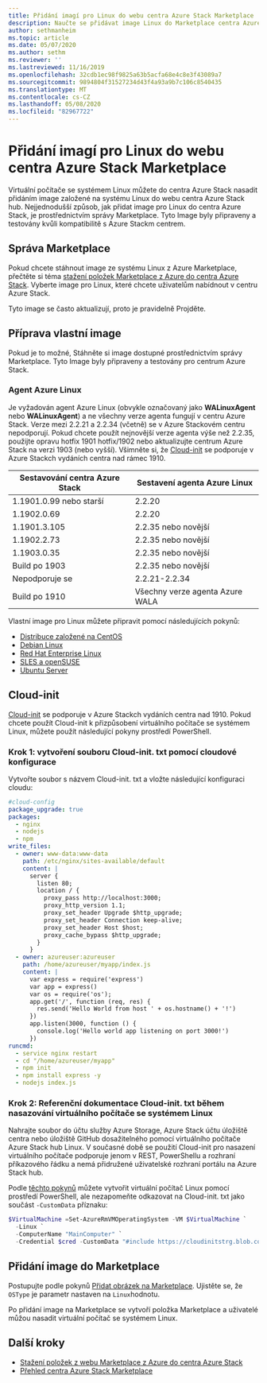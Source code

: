 ```yaml
---
title: Přidání imagí pro Linux do webu centra Azure Stack Marketplace
description: Naučte se přidávat image Linux do Marketplace centra Azure Stack.
author: sethmanheim
ms.topic: article
ms.date: 05/07/2020
ms.author: sethm
ms.reviewer: ''
ms.lastreviewed: 11/16/2019
ms.openlocfilehash: 32cdb1ec98f9825a63b5acfa68e4c8e3f43089a7
ms.sourcegitcommit: 9894804f31527234d43f4a93a9b7c106c8540435
ms.translationtype: MT
ms.contentlocale: cs-CZ
ms.lasthandoff: 05/08/2020
ms.locfileid: "82967722"
---
```

# <a name="add-linux-images-to-the-azure-stack-hub-marketplace"></a>Přidání imagí pro Linux do webu centra Azure Stack Marketplace

Virtuální počítače se systémem Linux můžete do centra Azure Stack nasadit přidáním image založené na systému Linux do webu centra Azure Stack hub. Nejjednodušší způsob, jak přidat image pro Linux do centra Azure Stack, je prostřednictvím správy Marketplace. Tyto Image byly připraveny a testovány kvůli kompatibilitě s Azure Stackm centrem.

## <a name="marketplace-management"></a>Správa Marketplace

Pokud chcete stáhnout image ze systému Linux z Azure Marketplace, přečtěte si téma [stažení položek Marketplace z Azure do centra Azure Stack](azure-stack-download-azure-marketplace-item.md). Vyberte image pro Linux, které chcete uživatelům nabídnout v centru Azure Stack.

Tyto image se často aktualizují, proto je pravidelně Projděte.

## <a name="prepare-your-own-image"></a>Příprava vlastní image

Pokud je to možné, Stáhněte si image dostupné prostřednictvím správy Marketplace. Tyto Image byly připraveny a testovány pro centrum Azure Stack.

### <a name="azure-linux-agent"></a>Agent Azure Linux

Je vyžadován agent Azure Linux (obvykle označovaný jako **WALinuxAgent** nebo **WALinuxAgent**) a ne všechny verze agenta fungují v centru Azure Stack. Verze mezi 2.2.21 a 2.2.34 (včetně) se v Azure Stackovém centru nepodporují. Pokud chcete použít nejnovější verze agenta výše než 2.2.35, použijte opravu hotfix 1901 hotfix/1902 nebo aktualizujte centrum Azure Stack na verzi 1903 (nebo vyšší). Všimněte si, že [Cloud-init](https://cloud-init.io/) se podporuje v Azure Stackch vydáních centra nad rámec 1910.

| Sestavování centra Azure Stack | Sestavení agenta Azure Linux |
| ------------- | ------------- |
| 1.1901.0.99 nebo starší | 2.2.20 |
| 1.1902.0.69  | 2.2.20  |
|  1.1901.3.105   | 2.2.35 nebo novější |
| 1.1902.2.73  | 2.2.35 nebo novější |
| 1.1903.0.35  | 2.2.35 nebo novější |
| Build po 1903 | 2.2.35 nebo novější |
| Nepodporuje se | 2.2.21-2.2.34 |
| Build po 1910 | Všechny verze agenta Azure WALA|

Vlastní image pro Linux můžete připravit pomocí následujících pokynů:

* [Distribuce založené na CentOS](/azure/virtual-machines/linux/create-upload-centos?toc=%2fazure%2fvirtual-machines%2flinux%2ftoc.json)
* [Debian Linux](/azure/virtual-machines/linux/debian-create-upload-vhd?toc=%2fazure%2fvirtual-machines%2flinux%2ftoc.json)
* [Red Hat Enterprise Linux](azure-stack-redhat-create-upload-vhd.md)
* [SLES a openSUSE](/azure/virtual-machines/linux/suse-create-upload-vhd?toc=%2fazure%2fvirtual-machines%2flinux%2ftoc.json)
* [Ubuntu Server](/azure/virtual-machines/linux/create-upload-ubuntu?toc=%2fazure%2fvirtual-machines%2flinux%2ftoc.json)

## <a name="cloud-init"></a>Cloud-init

[Cloud-init](https://cloud-init.io/) se podporuje v Azure Stackch vydáních centra nad 1910. Pokud chcete použít Cloud-init k přizpůsobení virtuálního počítače se systémem Linux, můžete použít následující pokyny prostředí PowerShell.

### <a name="step-1-create-a-cloud-inittxt-file-with-your-cloud-config"></a>Krok 1: vytvoření souboru Cloud-init. txt pomocí cloudové konfigurace

Vytvořte soubor s názvem Cloud-init. txt a vložte následující konfiguraci cloudu:

```yaml
#cloud-config
package_upgrade: true
packages:
  - nginx
  - nodejs
  - npm
write_files:
  - owner: www-data:www-data
    path: /etc/nginx/sites-available/default
    content: |
      server {
        listen 80;
        location / {
          proxy_pass http://localhost:3000;
          proxy_http_version 1.1;
          proxy_set_header Upgrade $http_upgrade;
          proxy_set_header Connection keep-alive;
          proxy_set_header Host $host;
          proxy_cache_bypass $http_upgrade;
        }
      }
  - owner: azureuser:azureuser
    path: /home/azureuser/myapp/index.js
    content: |
      var express = require('express')
      var app = express()
      var os = require('os');
      app.get('/', function (req, res) {
        res.send('Hello World from host ' + os.hostname() + '!')
      })
      app.listen(3000, function () {
        console.log('Hello world app listening on port 3000!')
      })
runcmd:
  - service nginx restart
  - cd "/home/azureuser/myapp"
  - npm init
  - npm install express -y
  - nodejs index.js
  ```
  
### <a name="step-2-reference-cloud-inittxt-during-the-linux-vm-deployment"></a>Krok 2: Referenční dokumentace Cloud-init. txt během nasazování virtuálního počítače se systémem Linux

Nahrajte soubor do účtu služby Azure Storage, Azure Stack účtu úložiště centra nebo úložiště GitHub dosažitelného pomocí virtuálního počítače Azure Stack hub Linux.
V současné době se použití Cloud-init pro nasazení virtuálního počítače podporuje jenom v REST, PowerShellu a rozhraní příkazového řádku a nemá přidružené uživatelské rozhraní portálu na Azure Stack hub.

Podle [těchto pokynů](../user/azure-stack-quick-create-vm-linux-powershell.md) můžete vytvořit virtuální počítač Linux pomocí prostředí PowerShell, ale nezapomeňte odkazovat na Cloud-init. txt jako součást `-CustomData` příznaku:

```powershell
$VirtualMachine =Set-AzureRmVMOperatingSystem -VM $VirtualMachine `
  -Linux `
  -ComputerName "MainComputer" `
  -Credential $cred -CustomData "#include https://cloudinitstrg.blob.core.windows.net/strg/cloud-init.txt"
```

## <a name="add-your-image-to-marketplace"></a>Přidání image do Marketplace

Postupujte podle pokynů [Přidat obrázek na Marketplace](azure-stack-add-vm-image.md). Ujistěte se, že `OSType` je parametr nastaven na `Linux`hodnotu.

Po přidání image na Marketplace se vytvoří položka Marketplace a uživatelé můžou nasadit virtuální počítač se systémem Linux.

## <a name="next-steps"></a>Další kroky

* [Stažení položek z webu Marketplace z Azure do centra Azure Stack](azure-stack-download-azure-marketplace-item.md)
* [Přehled centra Azure Stack Marketplace](azure-stack-marketplace.md)
